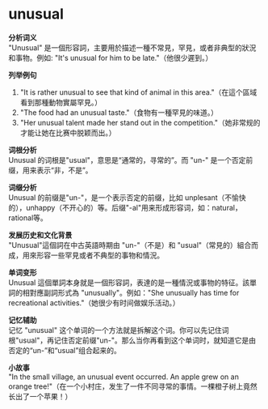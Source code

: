 # unusual

**分析词义**  
"Unusual" 是一個形容詞，主要用於描述一種不常見，罕見，或者非典型的狀況和事物。例如: "It's unusual for him to be late."（他很少遲到。）

  

**列举例句**

  

1.  "It is rather unusual to see that kind of animal in this area."（在這个區域看到那種動物實屬罕見。）
2.  "The food had an unusual taste."（食物有一種罕見的味道。）
3.  "Her unusual talent made her stand out in the competition."（她非常规的才能让她在比赛中脱颖而出。）

  

**词根分析**  
Unusual 的词根是"usual"，意思是“通常的，寻常的”。而 "un-" 是一个否定前缀，用来表示“非，不是”。

  

**词缀分析**  
Unusual 的前缀是"un-"，是一个表示否定的前缀，比如 unplesant（不愉快的），unhappy（不开心的）等。后缀"-al"用来形成形容词，如：natural，rational等。

  

**发展历史和文化背景**  
"Unusual"這個詞在中古英語時期由 "un-"（不是）和 "usual"（常見的）組合而成，用來形容一些罕見或者不典型的事物和情況。

  

**单词变形**  
Unusual 這個單詞本身就是一個形容詞，表達的是一種情況或事物的特征。該單詞的相對應副詞形式為 "unusually"。例如："She unusually has time for recreational activities."（她很少有时间做娱乐活动。）

  

**记忆辅助**  
记忆 "unusual" 这个单词的一个方法就是拆解这个词。你可以先记住词根"usual"，再记住否定前缀"un-"。那么当你再看到这个单词时，就知道它是由否定的“un-”和“usual”组合起来的。

  

**小故事**  
"In the small village, an unusual event occurred. An apple grew on an orange tree!"（在一个小村庄，发生了一件不同寻常的事情。一棵橙子树上竟然长出了一个苹果！）
